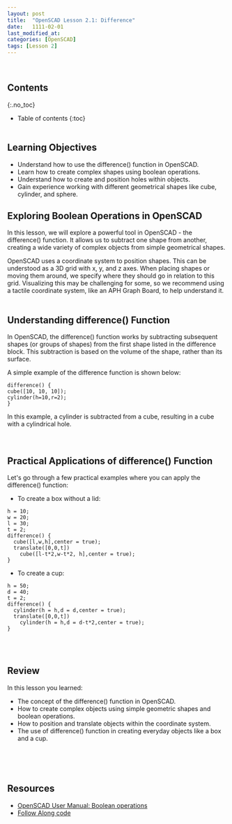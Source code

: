 ```yaml
---
layout: post
title:  "OpenSCAD Lesson 2.1: Difference"
date:   1111-02-01
last_modified_at: 
categories: [OpenSCAD]
tags: [Lesson 2]
---
```

<br>

## Contents
{:.no_toc}
* Table of contents
{:toc}
<br><br>

## Learning Objectives
- Understand how to use the difference() function in OpenSCAD.
- Learn how to create complex shapes using boolean operations.
- Understand how to create and position holes within objects.
- Gain experience working with different geometrical shapes like cube, cylinder, and sphere.

## Exploring Boolean Operations in OpenSCAD
In this lesson, we will explore a powerful tool in OpenSCAD - the difference() function. It allows us to subtract one shape from another, creating a wide variety of complex objects from simple geometrical shapes.

OpenSCAD uses a coordinate system to position shapes. This can be understood as a 3D grid with x, y, and z axes. When placing shapes or moving them around, we specify where they should go in relation to this grid. Visualizing this may be challenging for some, so we recommend using a tactile coordinate system, like an APH Graph Board, to help understand it.
<br><br>

## Understanding difference() Function
In OpenSCAD, the difference() function works by subtracting subsequent shapes (or groups of shapes) from the first shape listed in the difference block. This subtraction is based on the volume of the shape, rather than its surface.

A simple example of the difference function is shown below:

```
difference() {
cube([10, 10, 10]);
cylinder(h=10,r=2);
}
```

In this example, a cylinder is subtracted from a cube, resulting in a cube with a cylindrical hole.
<br><br><br>

## Practical Applications of difference() Function
Let's go through a few practical examples where you can apply the difference() function:

- To create a box without a lid:

``` 
h = 10;
w = 20;
l = 30;
t = 2;
difference() {
  cube([l,w,h],center = true);
  translate([0,0,t])
    cube([l-t*2,w-t*2, h],center = true);
}
```

- To create a cup:

```
h = 50;
d = 40;
t = 2;
difference() {
  cylinder(h = h,d = d,center = true);
  translate([0,0,t])
    cylinder(h = h,d = d-t*2,center = true);
}
```
<br><br>

## Review
In this lesson you learned:
- The concept of the difference() function in OpenSCAD.
- How to create complex objects using simple geometric shapes and boolean operations.
- How to position and translate objects within the coordinate system.
- The use of difference() function in creating everyday objects like a box and a cup.

<br><br><br>

## Resources
- [OpenSCAD User Manual: Boolean operations](https://en.wikibooks.org/wiki/OpenSCAD_User_Manual/Boolean_Operations)
- [Follow Along code]()
<br><br><br>